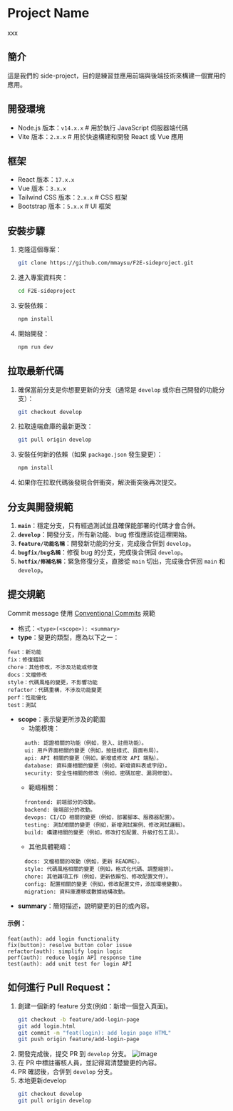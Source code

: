 # Project Name 
xxx

## 簡介
這是我們的 side-project，目的是練習並應用前端與後端技術來構建一個實用的應用。

## 開發環境
- Node.js 版本：`v14.x.x`  # 用於執行 JavaScript 伺服器端代碼
- Vite 版本：`2.x.x`  # 用於快速構建和開發 React 或 Vue 應用

## 框架
- React 版本：`17.x.x` 
- Vue 版本：`3.x.x`
- Tailwind CSS 版本：`2.x.x`  # CSS 框架
- Bootstrap 版本：`5.x.x`  # UI 框架

## 安裝步驟
1. 克隆這個專案：
    ```bash
    git clone https://github.com/mmaysu/F2E-sideproject.git
    ```
2. 進入專案資料夾：
    ```bash
    cd F2E-sideproject
    ```
3. 安裝依賴：
    ```bash
    npm install
    ```
4. 開始開發：
    ```bash
    npm run dev
    ```

## 拉取最新代碼
1. 確保當前分支是你想要更新的分支（通常是 `develop` 或你自己開發的功能分支）：
    ```bash
    git checkout develop
    ```
2. 拉取遠端倉庫的最新更改：
    ```bash
    git pull origin develop
    ```
3. 安裝任何新的依賴（如果 `package.json` 發生變更）：
    ```bash
    npm install
    ```
4. 如果你在拉取代碼後發現合併衝突，解決衝突後再次提交。

## 分支與開發規範
1. **`main`**：穩定分支，只有經過測試並且確保能部署的代碼才會合併。
2. **`develop`**：開發分支，所有新功能、bug 修復應該從這裡開始。
3. **`feature/功能名稱`**：開發新功能的分支，完成後合併到 `develop`。
4. **`bugfix/bug名稱`**：修復 bug 的分支，完成後合併回 `develop`。
5. **`hotfix/修補名稱`**：緊急修復分支，直接從 `main` 切出，完成後合併回 `main` 和 `develop`。

## 提交規範
Commit message 使用 [Conventional Commits](https://www.conventionalcommits.org/en/v1.0.0/) 規範
- 格式：`<type>(<scope>): <summary>`
- **type**：變更的類型，應為以下之一：
```
feat：新功能
fix：修復錯誤
chore：其他修改，不涉及功能或修復
docs：文檔修改
style：代碼風格的變更，不影響功能
refactor：代碼重構，不涉及功能變更
perf：性能優化
test：測試
```
- **scope**：表示變更所涉及的範圍
  - 功能模塊：
  ```
    auth: 認證相關的功能（例如，登入、註冊功能）。
    ui: 用戶界面相關的變更（例如，按鈕樣式、頁面布局）。
    api: API 相關的變更（例如，新增或修改 API 端點）。
    database: 資料庫相關的變更（例如，新增資料表或字段）。
    security: 安全性相關的修改（例如，密碼加密、漏洞修復）。
  ```
  - 範疇相關：
  ```
    frontend: 前端部分的改動。
    backend: 後端部分的改動。
    devops: CI/CD 相關的變更（例如，部署腳本、服務器配置）。
    testing: 測試相關的變更（例如，新增測試案例、修改測試邏輯）。
    build: 構建相關的變更（例如，修改打包配置、升級打包工具）。
  ```
  - 其他具體範疇：
  ```
    docs: 文檔相關的改動（例如，更新 README）。
    style: 代碼風格相關的變更（例如，格式化代碼、調整縮排）。
    chore: 其他雜項工作（例如，更新依賴包、修改配置文件）。
    config: 配置相關的變更（例如，修改配置文件，添加環境變數）。
    migration: 資料庫遷移或數據結構改動。
  ```
- **summary**：簡短描述，說明變更的目的或內容。
#### 示例：
```
feat(auth): add login functionality 
fix(button): resolve button color issue
refactor(auth): simplify login logic 
perf(auth): reduce login API response time 
test(auth): add unit test for login API
```

## 如何進行 Pull Request：
1. 創建一個新的 feature 分支(例如：新增一個登入頁面)。
    ```bash
    git checkout -b feature/add-login-page
    git add login.html
    git commit -m "feat(login): add login page HTML"
    git push origin feature/add-login-page
    ```
2. 開發完成後，提交 PR 到 `develop` 分支。
![image](https://hackmd.io/_uploads/SJghoW-leg.png)
3. 在 PR 中標註審核人員，並記得寫清楚變更的內容。
4. PR 確認後，合併到 `develop` 分支。
5. 本地更新develop
    ```bash
    git checkout develop
    git pull origin develop
    ```
